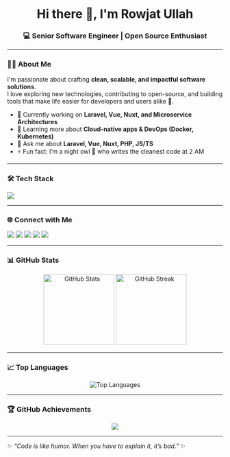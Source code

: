 <!-- GitHub Profile README for Rowjat Ullah -->

<h1 align="center">Hi there 👋, I'm Rowjat Ullah</h1>
<h3 align="center">💻 Senior Software Engineer | Open Source Enthusiast</h3>

---

### 👨‍💻 About Me
I'm passionate about crafting **clean, scalable, and impactful software solutions**.  
I love exploring new technologies, contributing to open-source, and building tools that make life easier for developers and users alike 🚀.

- 🔭 Currently working on **Laravel, Vue, Nuxt, and Microservice Architectures**
- 🌱 Learning more about **Cloud-native apps & DevOps (Docker, Kubernetes)**
- 💬 Ask me about **Laravel, Vue, Nuxt, PHP, JS/TS**
- ⚡ Fun fact: I’m a night owl 🦉 who writes the cleanest code at 2 AM

---

### 🛠 Tech Stack
<p>
  <img src="https://skillicons.dev/icons?i=php,laravel,vue,nuxt,js,ts,nodejs,html,css,tailwind,bootstrap,mysql,postgres,redis,docker,git,github,linux&theme=light" />
</p>

---

### 🌐 Connect with Me
<p>
  <a href="https://github.com/rowjat" target="_blank"><img src="https://img.shields.io/badge/GitHub-181717.svg?&style=for-the-badge&logo=github&logoColor=white" /></a>
  <a href="https://linkedin.com/in/YOUR-LINKEDIN" target="_blank"><img src="https://img.shields.io/badge/LinkedIn-0077B5.svg?&style=for-the-badge&logo=linkedin&logoColor=white" /></a>
  <a href="https://twitter.com/YOUR-TWITTER" target="_blank"><img src="https://img.shields.io/badge/Twitter-1DA1F2.svg?&style=for-the-badge&logo=twitter&logoColor=white" /></a>
  <a href="https://YOUR-WEBSITE.com" target="_blank"><img src="https://img.shields.io/badge/Portfolio-FF5722.svg?&style=for-the-badge&logo=firefox&logoColor=white" /></a>
  <a href="mailto:YOUR-EMAIL@example.com" target="_blank"><img src="https://img.shields.io/badge/Email-D14836.svg?&style=for-the-badge&logo=gmail&logoColor=white" /></a>
</p>

---

### 📊 GitHub Stats
<p align="center">
  <img src="https://github-readme-stats.vercel.app/api?username=rowjat&show_icons=true&theme=radical" alt="GitHub Stats" height="165"/>
  <img src="https://github-readme-streak-stats.herokuapp.com/?user=rowjat&theme=radical" alt="GitHub Streak" height="165"/>
</p>

---

### 📈 Top Languages
<p align="center">
  <img src="https://github-readme-stats.vercel.app/api/top-langs/?username=rowjat&layout=compact&theme=radical" alt="Top Languages" />
</p>

---

### 🏆 GitHub Achievements
<p align="center">
  <img src="https://github-profile-trophy.vercel.app/?username=rowjat&theme=radical&no-frame=true&no-bg=true&margin-w=5&row=1&column=6" />
</p>

---

✨ _“Code is like humor. When you have to explain it, it’s bad.”_ ✨  
